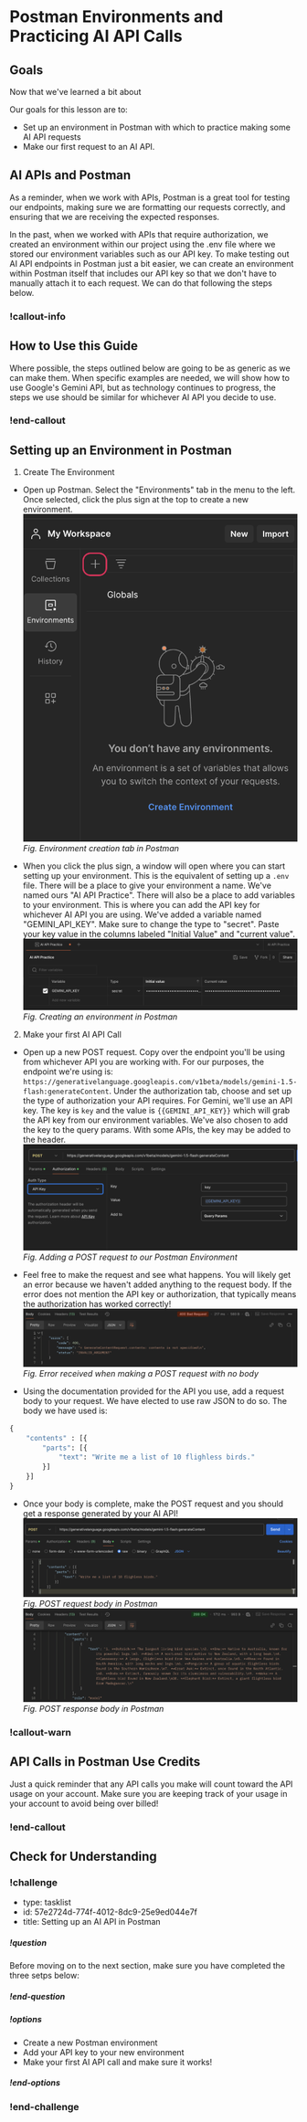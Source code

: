 # Postman Environments and Practicing AI API Calls

## Goals
Now that we've learned a bit about 

Our goals for this lesson are to:
- Set up an environment in Postman with which to practice making some AI API requests
- Make our first request to an AI API.

## AI APIs and Postman

As a reminder, when we work with APIs, Postman is a great tool for testing our endpoints, making sure we are formatting our requests correctly, and ensuring that we are receiving the expected responses. 

In the past, when we worked with APIs that require authorization, we created an environment within our project using the .env file where we stored our environment variables such as our API key. To make testing out AI API endpoints in Postman just a bit easier, we can create an environment within Postman itself that includes our API key so that we don't have to manually attach it to each request. We can do that following the steps below.

### !callout-info

## How to Use this Guide

Where possible, the steps outlined below are going to be as generic as we can make them. When specific examples are needed, we will show how to use Google's Gemini API, but as technology continues to progress, the steps we use should be similar for whichever AI API you decide to use.


### !end-callout  

## Setting up an Environment in Postman

1. Create The Environment
- Open up Postman. Select the "Environments" tab in the menu to the left. Once selected, click the plus sign at the top to create a new environment. 
![Environments Tab in Postman](assets/postman-and-ai-apis/create-environment-tab.png)  
*Fig. Environment creation tab in Postman*

- When you click the plus sign, a window will open where you can start setting up your environment. This is the equivalent of setting up a `.env` file. There will be a place to give your environment a name. We've named ours "AI API Practice". There will also be a place to add variables to your environment. This is where you can add the API key for whichever AI API you are using. We've added a variable named "GEMINI_API_KEY". Make sure to change the type to "secret". Paste your key value in the columns labeled "Initial Value" and "current value".
![Creating an Environment in Postman](assets/postman-and-ai-apis/create-postman-environment.png) 
*Fig. Creating an environment in Postman*

2. Make your first AI API Call
- Open up a new POST request. Copy over the endpoint you'll be using from whichever API you are working with. For our purposes, the endpoint we're using is: `https://generativelanguage.googleapis.com/v1beta/models/gemini-1.5-flash:generateContent`. Under the authorization tab, choose and set up the type of authorization your API requires. For Gemini, we'll use an API key. The key is `key` and the value is `{{GEMINI_API_KEY}}` which will grab the API key from our environment variables. We've also chosen to add the key to the query params. With some APIs, the key may be added to the header. 
![Creating a POST Request in Postman](assets/postman-and-ai-apis/create-post-request-postman.png) 
*Fig. Adding a POST request to our Postman Environment*

- Feel free to make the request and see what happens. You will likely get an error because we haven't added anything to the request body. If the error does not mention the API key or authorization, that typically means the authorization has worked correctly!
![POST Request Error - no body](assets/postman-and-ai-apis/post-request-no-body-error.png)
*Fig. Error received when making a POST request with no body*

- Using the documentation provided for the API you use, add a request body to your request. We have elected to use raw JSON to do so. The body we have used is:
  
```py
{
    "contents" : [{
        "parts": [{
            "text": "Write me a list of 10 flighless birds."
        }]
    }]
}
```
- Once your body is complete, make the POST request and you should get a response generated by your AI API!
![POST Request body](assets/postman-and-ai-apis/post-request-body.png)
*Fig. POST request body in Postman*
![Postman Response body](assets/postman-and-ai-apis/postman-response-body.png)
*Fig. POST response body in Postman*

### !callout-warn

## API Calls in Postman Use Credits

Just a quick reminder that any API calls you make will count toward the API usage on your account. Make sure you are keeping track of your usage in your account to avoid being over billed!

### !end-callout  

## Check for Understanding

### !challenge

* type: tasklist
* id: 57e2724d-774f-4012-8dc9-25e9ed044e7f
* title: Setting up an AI API in Postman

##### !question

Before moving on to the next section, make sure you have completed the three setps below:

##### !end-question

##### !options

* Create a new Postman environment
* Add your API key to your new environment
* Make your first AI API call and make sure it works!

##### !end-options

### !end-challenge
